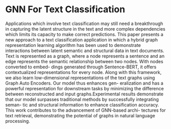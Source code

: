 # GNN For Text Classification
 Applications which involve text classification may still need a breakthrough in capturing the latent structure in the text and more complex dependencies which limits its capacity to make correct predictions. This paper presents a new approach to a text classification application in which a hybrid graph representation learning algorithm has been used to demonstrate interactions between latent semantic and structural data in text documents. Text is represented as a graph, where a node represents a sentence and an edge represents the semantic relationship between two nodes. With nodes converted to embed- dings generated through Sentence-BERT, it offers contextualized representations for every node. Along with this framework, we also learn low-dimensional representations of the text graphs using Graph Auto Encoders. Our model thus enhances gen- eralization and has a powerful representation for downstream tasks by minimizing the difference between reconstructed and input graphs.Experimental results demonstrate that our model surpasses traditional methods by successfully integrating seman- tic and structural information to enhance classification accuracy. This work contributes to the advancement of GNN-based archi- tectures for text retrieval, demonstrating the potential of graphs in natural language processing.
